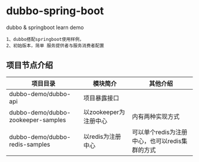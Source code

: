 # dubbo-spring-boot
dubbo &amp; springboot learn demo

    1、dubbo搭配springboot使用样例，
    2、初始版本，简单 服务提供者与服务消费者配置
    
 
## 项目节点介绍

  
项目目录| 模块简介 | 其他介绍
------ | -----|---------
dubbo-demo/dubbo-api                |   项目暴露接口              |           
dubbo-demo/dubbo-zookeeper-samples  |   以zookeeper为注册中心     |   内有两种实现方式
dubbo-demo/dubbo-redis-samples      |   以redis为注册中心         |   可以单个redis为注册中心，也可以redis集群的方式
